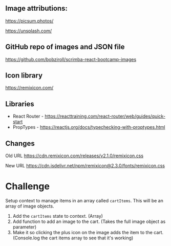 ## Image attributions:
https://picsum.photos/

https://unsplash.com/

## GitHub repo of images and JSON file
https://github.com/bobziroll/scrimba-react-bootcamp-images

## Icon library
https://remixicon.com/

## Libraries
* React Router - https://reacttraining.com/react-router/web/guides/quick-start
* PropTypes - https://reactjs.org/docs/typechecking-with-proptypes.html



## Changes

Old URL
https://cdn.remixicon.com/releases/v2.1.0/remixicon.css

New URL
https://cdn.jsdelivr.net/npm/remixicon@2.3.0/fonts/remixicon.css

# Challenge

Setup context to manage items in an array called `cartItems`. This will be an array of image objects.

1. Add the `cartItems` state to context. (Array)
2. Add function to add an image to the cart. (Takes the full image object as parameter)
3. Make it so clicking the plus icon on the image adds the item to the cart. (Console.log the cart items array to see that it's working)
